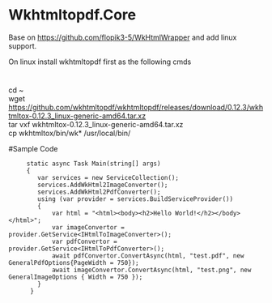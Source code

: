 # Wkhtmltopdf.Core

Base on https://github.com/flopik3-5/WkHtmlWrapper and add linux support. 

On linux install wkhtmltopdf first as the following cmds
#
cd ~   
wget https://github.com/wkhtmltopdf/wkhtmltopdf/releases/download/0.12.3/wkhtmltox-0.12.3_linux-generic-amd64.tar.xz  
tar vxf wkhtmltox-0.12.3_linux-generic-amd64.tar.xz   
cp wkhtmltox/bin/wk* /usr/local/bin/  

#Sample Code  

         static async Task Main(string[] args)
         {
            var services = new ServiceCollection();
            services.AddWkHtml2ImageConverter();
            services.AddWkHtml2PdfConverter();
            using (var provider = services.BuildServiceProvider())
            {
                var html = "<html><body><h2>Hello World!</h2></body></html>";
                var imageConvertor = provider.GetService<IHtmlToImageConverter>();
                var pdfConvertor = provider.GetService<IHtmlToPdfConverter>();
                await pdfConvertor.ConvertAsync(html, "test.pdf", new GeneralPdfOptions{PageWidth = 750});
                await imageConvertor.ConvertAsync(html, "test.png", new GeneralImageOptions { Width = 750 });
            }
          }
